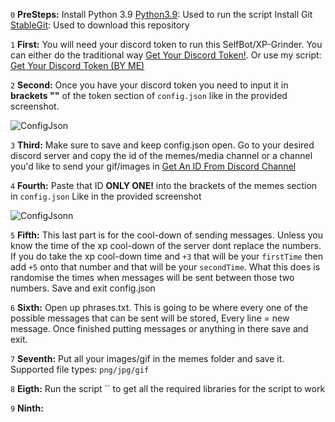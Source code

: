 `0` **PreSteps:** 
Install Python 3.9 [Python3.9](https://www.python.org/downloads/release/python-390/): Used to run the script
Install Git [StableGit](https://git-scm.com/downloads): Used to download this repository

`1` **First:** You will need your discord token to run this SelfBot/XP-Grinder. You can either do the traditional way [Get Your Discord Token!](https://www.youtube.com/watch?v=YEgFvgg7ZPI). Or use my script: [Get Your Discord Token (BY ME)](https://github.com/ScopeOpen/Get-Token)

`2` **Second:** Once you have your discord token you need to input it in **brackets ""** of the token section of `config.json` like in the provided screenshot.

![ConfigJson](https://cdn.discordapp.com/attachments/922450952538169384/922451727247093780/unknown.png)

`3` **Third:** Make sure to save and keep config.json open. Go to your desired discord server and copy the id of the memes/media channel or a channel you'd like to send your gif/images in [Get An ID From Discord Channel](https://www.remote.tools/remote-work/how-to-find-discord-id)

`4` **Fourth:** Paste that ID **ONLY ONE!** into the brackets of the memes section in `config.json` Like in the provided screenshot

![ConfigJsonn](https://cdn.discordapp.com/attachments/922450952538169384/922451707223498812/unknown.png)

`5` **Fifth:** This last part is for the cool-down of sending messages. Unless you know the time of the xp cool-down of the server dont replace the numbers. If you do take the xp cool-down time and `+3` that will be your `firstTime` then add `+5` onto that number and that will be your `secondTime`. What this does is randomise the times when messages will be sent between those two numbers. Save and exit config.json

`6` **Sixth:** Open up phrases.txt. This is going to be where every one of the possible messages that can be sent will be stored, Every line = new message. Once finished putting messages or anything in there save and exit. 

`7` **Seventh:** Put all your images/gif in the memes folder and save it. Supported file types: `png/jpg/gif`

`8` **Eigth:** Run the script `` to get all the required libraries for the script to work

`9` **Ninth:** 

